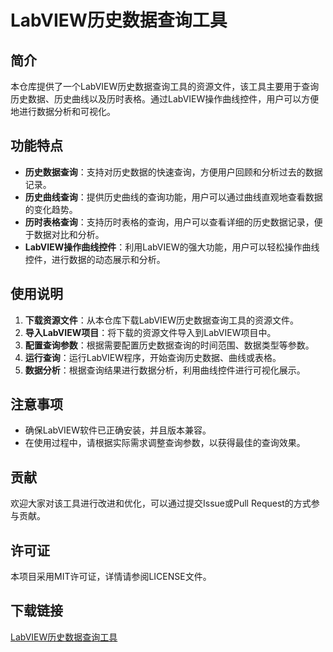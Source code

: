 # LabVIEW历史数据查询工具

## 简介
本仓库提供了一个LabVIEW历史数据查询工具的资源文件，该工具主要用于查询历史数据、历史曲线以及历时表格。通过LabVIEW操作曲线控件，用户可以方便地进行数据分析和可视化。

## 功能特点
- **历史数据查询**：支持对历史数据的快速查询，方便用户回顾和分析过去的数据记录。
- **历史曲线查询**：提供历史曲线的查询功能，用户可以通过曲线直观地查看数据的变化趋势。
- **历时表格查询**：支持历时表格的查询，用户可以查看详细的历史数据记录，便于数据对比和分析。
- **LabVIEW操作曲线控件**：利用LabVIEW的强大功能，用户可以轻松操作曲线控件，进行数据的动态展示和分析。

## 使用说明
1. **下载资源文件**：从本仓库下载LabVIEW历史数据查询工具的资源文件。
2. **导入LabVIEW项目**：将下载的资源文件导入到LabVIEW项目中。
3. **配置查询参数**：根据需要配置历史数据查询的时间范围、数据类型等参数。
4. **运行查询**：运行LabVIEW程序，开始查询历史数据、曲线或表格。
5. **数据分析**：根据查询结果进行数据分析，利用曲线控件进行可视化展示。

## 注意事项
- 确保LabVIEW软件已正确安装，并且版本兼容。
- 在使用过程中，请根据实际需求调整查询参数，以获得最佳的查询效果。

## 贡献
欢迎大家对该工具进行改进和优化，可以通过提交Issue或Pull Request的方式参与贡献。

## 许可证
本项目采用MIT许可证，详情请参阅LICENSE文件。

## 下载链接

[LabVIEW历史数据查询工具](https://pan.quark.cn/s/3a663893ee11)